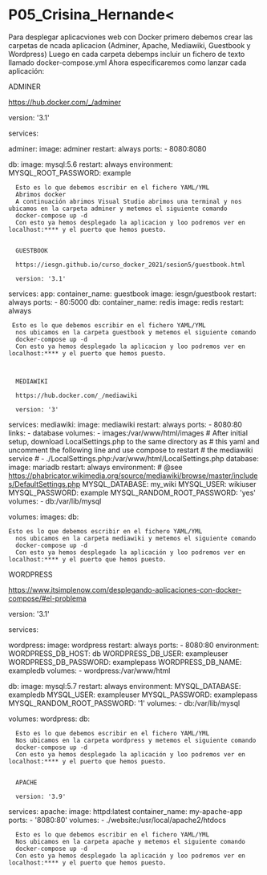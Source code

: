 # P05_Crisina_Hernande<
Para desplegar aplicacviones web con Docker primero debemos crear las carpetas de ncada aplicacion (Adminer, Apache, Mediawiki, Guestbook y Wordpress)
Luego en cada carpeta debemps incluir un fichero de texto llamado docker-compose.yml 
Ahora especificaremos como lanzar cada aplicación:

ADMINER

https://hub.docker.com/_/adminer

version: '3.1'

services:

  adminer:
    image: adminer
    restart: always
    ports:
      - 8080:8080

  db:
    image: mysql:5.6
    restart: always
    environment:
      MYSQL_ROOT_PASSWORD: example
      
      Esto es lo que debemos escribir en el fichero YAML/YML
      Abrimos docker 
      A continuación abrimos Visual Studio abrimos una terminal y nos ubicamos en la carpeta adminer y metemos el siguiente comando
      docker-compose up -d
      Con esto ya hemos desplegado la aplicacion y loo podremos ver en localhost:**** y el puerto que hemos puesto.
      
      
      GUESTBOOK
      
      https://iesgn.github.io/curso_docker_2021/sesion5/guestbook.html
      
      version: '3.1'
services:
  app:
    container_name: guestbook
    image: iesgn/guestbook
    restart: always
    ports:
      - 80:5000
  db:
    container_name: redis
    image: redis
    restart: always
    
    
    
     Esto es lo que debemos escribir en el fichero YAML/YML
      nos ubicamos en la carpeta guestbook y metemos el siguiente comando
      docker-compose up -d
      Con esto ya hemos desplegado la aplicacion y loo podremos ver en localhost:**** y el puerto que hemos puesto.
      
      
      
      MEDIAWIKI
      
      https://hub.docker.com/_/mediawiki
      
      version: '3'
services:
  mediawiki:
    image: mediawiki
    restart: always
    ports:
      - 8080:80
    links:
      - database
    volumes:
      - images:/var/www/html/images
      # After initial setup, download LocalSettings.php to the same directory as
      # this yaml and uncomment the following line and use compose to restart
      # the mediawiki service
      # - ./LocalSettings.php:/var/www/html/LocalSettings.php
  database:
    image: mariadb
    restart: always
    environment:
      # @see https://phabricator.wikimedia.org/source/mediawiki/browse/master/includes/DefaultSettings.php
      MYSQL_DATABASE: my_wiki
      MYSQL_USER: wikiuser
      MYSQL_PASSWORD: example
      MYSQL_RANDOM_ROOT_PASSWORD: 'yes'
    volumes:
      - db:/var/lib/mysql

volumes:
  images:
  db:
  
  
    Esto es lo que debemos escribir en el fichero YAML/YML
      nos ubicamos en la carpeta mediawiki y metemos el siguiente comando
      docker-compose up -d
      Con esto ya hemos desplegado la aplicación y loo podremos ver en localhost:**** y el puerto que hemos puesto.
  
  
  WORDPRESS
  
  https://www.itsimplenow.com/desplegando-aplicaciones-con-docker-compose/#el-problema
  
  version: '3.1'

services:

  wordpress:
    image: wordpress
    restart: always
    ports:
      - 8080:80
    environment:
      WORDPRESS_DB_HOST: db
      WORDPRESS_DB_USER: exampleuser
      WORDPRESS_DB_PASSWORD: examplepass
      WORDPRESS_DB_NAME: exampledb
    volumes:
      - wordpress:/var/www/html

  db:
    image: mysql:5.7
    restart: always
    environment:
      MYSQL_DATABASE: exampledb
      MYSQL_USER: exampleuser
      MYSQL_PASSWORD: examplepass
      MYSQL_RANDOM_ROOT_PASSWORD: '1'
    volumes:
      - db:/var/lib/mysql

volumes:
  wordpress:
  db:
      
      
      Esto es lo que debemos escribir en el fichero YAML/YML
      Nos ubicamos en la carpeta wordpress y metemos el siguiente comando
      docker-compose up -d
      Con esto ya hemos desplegado la aplicación y loo podremos ver en localhost:**** y el puerto que hemos puesto.
      
      
      APACHE
      
      version: '3.9'
services:
  apache:
    image: httpd:latest
    container_name: my-apache-app
    ports:
    - '8080:80'
    volumes:
    - ./website:/usr/local/apache2/htdocs
    
    
      Esto es lo que debemos escribir en el fichero YAML/YML
      Nos ubicamos en la carpeta apache y metemos el siguiente comando
      docker-compose up -d
      Con esto ya hemos desplegado la aplicación y loo podremos ver en localhost:**** y el puerto que hemos puesto.
